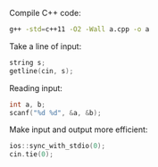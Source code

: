 Compile C++ code:
```sh
g++ -std=c++11 -O2 -Wall a.cpp -o a
```
Take a line of input:
```cpp
string s;
getline(cin, s);
```
Reading input:
```cpp
int a, b;
scanf("%d %d", &a, &b);
```
Make input and output more efficient:
```cpp
ios::sync_with_stdio(0);
cin.tie(0);
```